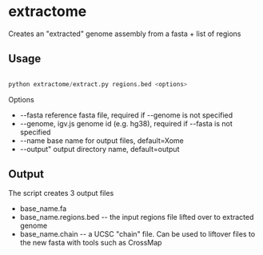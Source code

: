 # extractome
Creates an "extracted" genome assembly from a  fasta + list of regions


## Usage

```python

python extractome/extract.py regions.bed <options>

```

Options

* --fasta reference fasta file, required if --genome is not specified
* --genome, igv.js genome id (e.g. hg38), required if --fasta is not specified
* --name base name for output files, default=Xome
* --output"  output directory name, default=output


## Output

The script creates 3 output files

* base_name.fa
* base_name.regions.bed  -- the input regions file lifted over to extracted genome
* base_name.chain  -- a UCSC "chain" file. Can be used to liftover files to the new fasta with tools such as CrossMap


